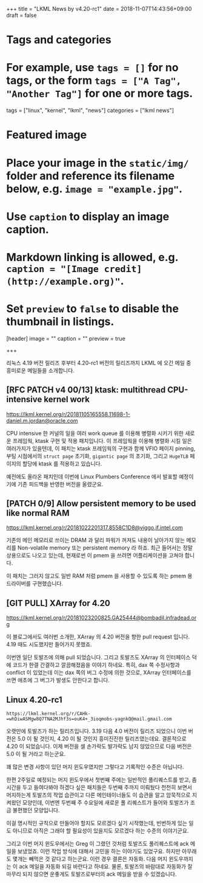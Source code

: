 +++
title = "LKML News by v4.20-rc1"
date = 2018-11-07T14:43:56+09:00
draft = false

# Tags and categories
# For example, use `tags = []` for no tags, or the form `tags = ["A Tag", "Another Tag"]` for one or more tags.
tags = ["linux", "kernel", "lkml", "news"]
categories = ["lkml news"]

# Featured image
# Place your image in the `static/img/` folder and reference its filename below, e.g. `image = "example.jpg"`.
# Use `caption` to display an image caption.
#   Markdown linking is allowed, e.g. `caption = "[Image credit](http://example.org)"`.
# Set `preview` to `false` to disable the thumbnail in listings.
[header]
image = ""
caption = ""
preview = true

+++

리눅스 4.19 버전 릴리즈 후부터 4.20-rc1 버전의 릴리즈까지 LKML 에 오간 메일 중
흥미로운 메일들을 소개합니다.


[RFC PATCH v4 00/13] ktask: multithread CPU-intensive kernel work
-----------------------------------------------------------------

https://lkml.kernel.org/r/20181105165558.11698-1-daniel.m.jordan@oracle.com

CPU intensive 한 커널의 일을 여러 work queue 를 이용해 병렬화 시키기 위한
새로운 프레임웍, ktask 구현 및 적용 패치입니다.  이 프레임웍을 이용해 병렬화
시킬 일은 여러가지가 있을텐데, 이 패치는 ktask 프레임웍의 구현과 함께 VFIO
페이지 pinning, 부팅 시점에서의 `struct page` 초기화, `gigantic page` 의
초기화, 그리고 `HugeTLB` 페이지의 할당에 ktask 를 적용하고 있습니다.

예전에도 올라온 패치인데 이번에 Linux Plumbers Conference 에서 발표할
예정이기에 기존 피드백을 반영한 버전을 올렸군요.


[PATCH 0/9] Allow persistent memory to be used like normal RAM
--------------------------------------------------------------

https://lkml.kernel.org/r/20181022201317.8558C1D8@viggo.jf.intel.com

기존의 메인 메모리로 쓰이는 DRAM 과 달리 파워가 꺼져도 내용이 날아가지 않는
메모리를 Non-volatile memory 또는 persistent memory 라 하죠.  최근 들어서는
정말 상용으로도 나오고 있는데, 현재로썬 이 pmem 을 쓰려면 어플리케이션을 고쳐야
합니다.

이 패치는 그러지 않고도 일반 RAM 처럼 pmem 을 사용할 수 있도록 하는 pmem 용
드라이버를 구현했습니다.


[GIT PULL] XArray for 4.20
--------------------------

https://lkml.kernel.org/r/20181023200825.GA25444@bombadil.infradead.org

이 블로그에서도 여러번 소개한, XArray 의 4.20 버전을 향한 pull request 입니다.
4.19 때도 시도했지만 들어가지 못했죠.

이번엔 일단 토발즈에 의해 pull 되었습니다.  그리고 토발즈도 XArray 의
인터페이스 덕에 코드가 한결 간결하고 깔끔해졌음을 이야기 하네요.  특히, dax 쪽
수정사항과 conflict 이 있었는데 이는 dax 쪽의 버그 수정에 의한 것으로, XArray
인터페이스를 쓰면 애초에 그 버그가 발생도 안한다고 합니다.


Linux 4.20-rc1
--------------

``https://lkml.kernel.org/r/CAHk-=whDiwASMgw8Q7TNA2MJhf3s=ouK4+_3ioqmobs-yagnkQ@mail.gmail.com``

오랫만에 토발즈가 하는 릴리즈입니다.  3.19 다음 4.0 버전이 릴리즈 되었으니 이번
버전은 5.0 이 될 것인지, 4.20 이 될 것인지 흥미진진한 릴리즈였는데요.
결론적으로 4.20 이 되었습니다.  이제 버전을 셀 손가락도 발가락도 남지
않았으므로 다음 버전은 5.0 이 될 거라고 하는군요.

꽤 많은 변경 사항이 있던 머지 윈도우였지만 그렇다고 기록적인 수준은 아닙니다.

한편 2주일로 예정되는 머지 윈도우에서 첫번째 주에는 일반적인 풀리퀘스트를 받고,
좀 시간을 두고 들여다봐야 하겠다 싶은 패치들은 두번째 주까지 미뤄뒀다 천천히
보면서 머지하는게 토발즈의 작업 습관이고 다른 메인테이너들도 이 습관을 알고
암묵적으로 지켜왔던 모양인데, 이번엔 두번째 주 수요일에 새로운 풀 리퀘스트가
들어와 토발즈가 조금 불편했던 모양입니다.

이걸 명시적인 규칙으로 만들어야 할지도 모르겠다 싶기 시작했는데, 빈번하게 있는
일도 아니므로 아직은 그래야 할 필요성이 있을지도 모르겠다 하는 수준의
이야기군요.

그리고 이번 머지 윈도우에서는 Greg 이 그랬던 것처럼 토발즈도 풀리퀘스트에 ack
메일을 보냈었죠.  이런 작업 방식에 대해서 고민을 하는 이야기도 있었구요.
하지만 아무래도 몇개는 빼먹은 것 같다고 하는군요.  이런 경우 결론은 자동화.
다음 머지 윈도우까지는 이 ack 메일을 자동화 되길 바란다고 하네요.  물론,
토발즈의 바람대로 자동화가 잘 마무리 되지 않으면 운좋게도 토발즈로부터의 ack
메일을 받을 수 있겠습니다.
